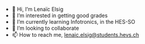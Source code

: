 - 👋 Hi, I’m Lenaïc Elsig
- 👀 I’m interested in getting good grades
- 🌱 I’m currently learning Infotronics, in the HES-SO
- 💞️ I’m looking to collaborate 
- 📫 How to reach me, lenaic.elsig@students.hevs.ch

<!---
little-Mouse/little-Mouse is a ✨ special ✨ repository because its `README.md` (this file) appears on your GitHub profile.
You can click the Preview link to take a look at your changes.
--->
